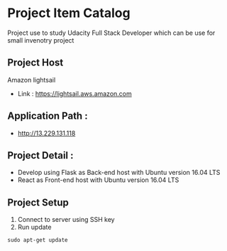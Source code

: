 # Project Item Catalog
Project use to study Udacity Full Stack Developer which can be use for small invenotry project

## Project Host
Amazon lightsail 
- Link : https://lightsail.aws.amazon.com

## Application Path :
- http://13.229.131.118

## Project Detail : 
- Develop using Flask as Back-end host with Ubuntu version 16.04 LTS
- React as Front-end host with Ubuntu version 16.04 LTS

## Project Setup

1. Connect to server using SSH key
2. Run update
```
sudo apt-get update
```
